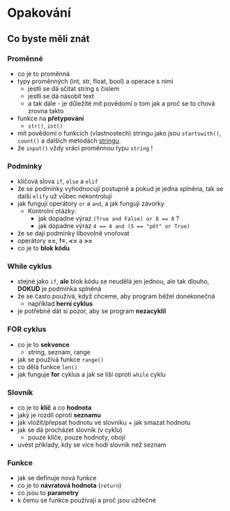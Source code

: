 # Opakování

## Co byste měli znát

### Proměnné

- co je to proměnná
- typy proměnných (int, str, float, bool) a operace s nimi
  - jestli se dá sčítat string s číslem
  - jestli se dá násobit text
  - a tak dále - je důležíté mít povědomí o tom jak a proč se to chová zrovna takto
- funkce na **přetypování**
  - `str()`, `int()`
- mít povědomí o funkcích (vlastnostech) stringu jako jsou `startswith()`, `count()` a dalších metodách [stringu](https://www.w3schools.com/python/python_ref_string.asp).
- že `input()` vždy vrácí proměnnou typu `string` !

### Podmínky

- klíčová slova `if`, `else` a `elif`
- že se podmínky vyhodnocují postupně a pokud je jedna splněna, tak se další `elify` už vůbec nekontrolují
- jak fungují operátory `or` a `and`, a jak fungují závorky
  - Kontrolní otázky:
    - jak dopadne výraz `(True and False) or 8 == 8` ?
    - jak dopadne výraz `4 == 4 and (5 == "pět" or True)`
- že se dají podmínky libovolně vnořovat
- operátory **==**, **!=**, **<=** a **>=**
- co je to **blok kódu**

### While cyklus

- stejné jako `if`, **ale** blok kódu se neudělá jen jednou, ale tak dlouho, **DOKUD** je podmínka splněná
- že se často používá, když chceme, aby program běžel donekonečná
  - například **herní cyklus**
- je potřebné dát si pozor, aby se program **nezacyklil**


### FOR cyklus

- co je to **sekvence**
  - string, seznam, range
- jak se používá funkce `range()`
- co dělá funkce `len()`
- jak funguje **for** cyklus a jak se liší oproti `while` cyklu


### Slovník

- co je to **klíč** a co **hodnota**
- jaký je rozdíl oproti **seznamu**
- jak vložit/přepsat hodnotu ve slovníku + jak smazat hodnotu
- jak se dá procházet slovník (v cyklu)
  - pouze klíče, pouze hodnoty, obojí
- uvést příklady, kdy se více hodí slovník než seznam

### Funkce

- jak se definuje nová funkce
- co je to **návratová hodnota** (`return`)
- co jsou to **parametry**
- k čemu se funkce používají a proč jsou užitečné